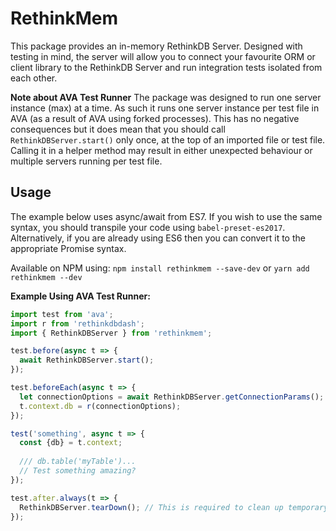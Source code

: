 # RethinkMem

This package provides an in-memory RethinkDB Server.
Designed with testing in mind, the server will allow you to connect
your favourite ORM or client library to the RethinkDB Server and run integration tests isolated from each other.

**Note about AVA Test Runner**
The package was designed to run one server instance (max) at a time. As such it runs one server instance
per test file in AVA (as a result of AVA using forked processes).
This has no negative consequences but it does mean that you should call
`RethinkDBServer.start()` only once, at the top of an imported file or test file.
Calling it in a helper method may result in either unexpected behaviour or multiple servers running per test file.

## Usage

The example below uses async/await from ES7. If you wish to use the same syntax,
you should transpile your code using `babel-preset-es2017`. Alternatively, if you are already
using ES6 then you can convert it to the appropriate Promise syntax.

Available on NPM using: `npm install rethinkmem --save-dev` or `yarn add rethinkmem --dev`

**Example Using AVA Test Runner:**
```javascript
import test from 'ava';
import r from 'rethinkdbdash';
import { RethinkDBServer } from 'rethinkmem';

test.before(async t => {
  await RethinkDBServer.start();
});

test.beforeEach(async t => {
  let connectionOptions = await RethinkDBServer.getConnectionParams();
  t.context.db = r(connectionOptions);
});

test('something', async t => {
  const {db} = t.context;
  
  /// db.table('myTable')...
  // Test something amazing?
});

test.after.always(t => {
  RethinkDBServer.tearDown(); // This is required to clean up temporary files and processes created.
});
```

